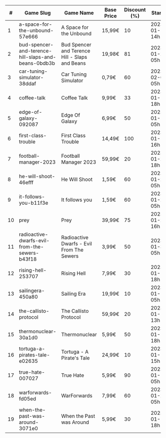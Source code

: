 |#|Game Slug|Game Name|Base Price|Discount (%)|Starts|Ends|
|---|---|---|---|---|---|---|
|1|a-space-for-the-unbound-57e666|A Space for the Unbound|15,99€|10|2023-01-19 14h|2023-01-26 14h|
|2|bud-spencer-and-terence-hill-slaps-and-beans-0bdb3b|Bud Spencer and Terence Hill - Slaps and Beans|19,98€|81|2023-01-27 05h|2023-02-12 05h|
|3|car-tuning-simulator-38ddaf|Car Tuning Simulator|0,79€|60|2023-02-05 05h|2023-02-24 05h|
|4|coffee-talk|Coffee Talk|9,99€|33|2023-01-17 18h|2023-01-24 18h|
|5|edge-of-galaxy-092087|Edge Of Galaxy|6,99€|50|2023-01-10 05h|2023-01-17 05h|
|6|first-class-trouble|First Class Trouble|14,49€|100|2023-01-12 16h|2023-01-19 16h|
|7|football-manager-2023|Football Manager 2023|59,99€|20|2023-01-26 18h|2023-02-02 18h|
|8|he-will-shoot-46efff|He Will Shoot|1,59€|60|2023-01-25 05h|2023-02-08 05h|
|9|it-follows-you-b11f3e|It follows you|1,59€|60|2023-01-24 05h|2023-02-08 05h|
|10|prey|Prey|39,99€|75|2023-01-24 16h|2023-01-31 16h|
|11|radioactive-dwarfs-evil-from-the-sewers-b43f18|Radioactive Dwarfs - Evil From The Sewers|3,99€|50|2023-01-31 05h|2023-02-07 05h|
|12|rising-hell-253707|Rising Hell|7,99€|30|2023-01-17 18h|2023-01-24 18h|
|13|sailingera-450a80|Sailing Era|19,99€|10|2023-01-12 05h|2023-01-19 05h|
|14|the-callisto-protocol|The Callisto Protocol|59,99€|20|2023-01-12 13h|2023-01-19 13h|
|15|thermonuclear-30a1d0|Thermonuclear|5,99€|50|2023-01-17 18h|2023-01-24 18h|
|16|tortuga-a-pirates-tale-e02635|Tortuga - A Pirate's Tale|24,99€|10|2023-01-19 15h|2023-01-25 15h|
|17|true-hate-007027|True Hate|5,99€|90|2023-01-10 05h|2023-01-28 05h|
|18|warforwards-fd05ed|WarForwards|7,99€|60|2023-01-24 05h|2023-01-31 05h|
|19|when-the-past-was-around-3071e0|When the Past was Around|5,99€|30|2023-01-18 18h|2023-01-24 18h|
